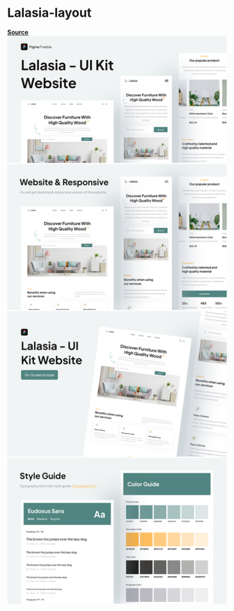 # Lalasia-layout  
__[Source](https://www.figma.com/community/file/1129496513774660135)__
![Screen 1](https://github.com/Mailerino/Lalasia-layout/blob/main/demos/Screen%201.png "Screen 1")
![Screen 2](https://github.com/Mailerino/Lalasia-layout/blob/main/demos/Screen%202.png "Screen 1")
![Screen 3](https://github.com/Mailerino/Lalasia-layout/blob/main/demos/Screen%203.png "Screen 1")
![Style Guide](https://github.com/Mailerino/Lalasia-layout/blob/main/demos/Style%20Guide.png "Style Guide")
